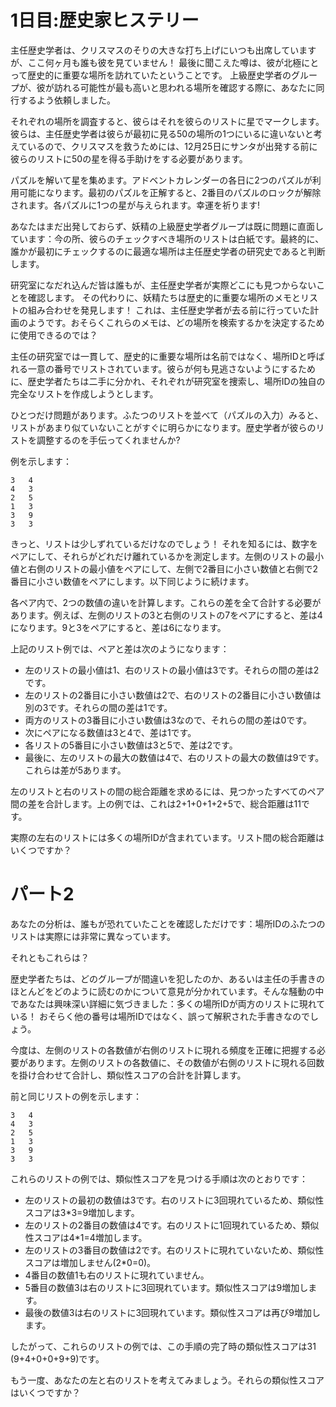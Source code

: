 





# 1日目:歴史家ヒステリー

主任歴史学者は、クリスマスのそりの大きな打ち上げにいつも出席していますが、ここ何ヶ月も誰も彼を見ていません！
最後に聞こえた噂は、彼が北極にとって歴史的に重要な場所を訪れていたということです。
上級歴史学者のグループが、彼が訪れる可能性が最も高いと思われる場所を確認する際に、あなたに同行するよう依頼しました。

それぞれの場所を調査すると、彼らはそれを彼らのリストに星でマークします。彼らは、主任歴史学者は彼らが最初に見る50の場所の1つにいるに違いないと考えているので、クリスマスを救うためには、12月25日にサンタが出発する前に彼らのリストに50の星を得る手助けをする必要があります。

パズルを解いて星を集めます。アドベントカレンダーの各日に2つのパズルが利用可能になります。最初のパズルを正解すると、2番目のパズルのロックが解除されます。各パズルに1つの星が与えられます。幸運を祈ります!

あなたはまだ出発しておらず、妖精の上級歴史学者グループは既に問題に直面しています：今の所、彼らのチェックすべき場所のリストは白紙です。最終的に、誰かが最初にチェックするのに最適な場所は主任歴史学者の研究史であると判断します。

研究室になだれ込んだ皆は誰もが、主任歴史学者が実際どこにも見つからないことを確認します。
その代わりに、妖精たちは歴史的に重要な場所のメモとリストの組み合わせを発見します！
これは、主任歴史学者が去る前に行っていた計画のようです。おそらくこれらのメモは、どの場所を検索するかを決定するために使用できるのでは？

主任の研究室では一貫して、歴史的に重要な場所は名前ではなく、場所IDと呼ばれる一意の番号でリストされています。彼らが何も見逃さないようにするために、歴史学者たちは二手に分かれ、それぞれが研究室を捜索し、場所IDの独自の完全なリストを作成しようとします。

ひとつだけ問題があります。ふたつのリストを並べて（パズルの入力）みると、リストがあまり似ていないことがすぐに明らかになります。歴史学者が彼らのリストを調整するのを手伝ってくれませんか?

例を示します：

```
3   4
4   3
2   5
1   3
3   9
3   3
```

きっと、リストは少しずれているだけなのでしょう！
それを知るには、数字をペアにして、それらがどれだけ離れているかを測定します。左側のリストの最小値と右側のリストの最小値をペアにして、左側で2番目に小さい数値と右側で2番目に小さい数値をペアにします。以下同じように続けます。

各ペア内で、2つの数値の違いを計算します。これらの差を全て合計する必要があります。例えば、左側のリストの3と右側のリストの7をペアにすると、差は4になります。9と3をペアにすると、差は6になります。

上記のリスト例では、ペアと差は次のようになります：

- 左のリストの最小値は1、右のリストの最小値は3です。それらの間の差は2です。
- 左のリストの2番目に小さい数値は2で、右のリストの2番目に小さい数値は別の3です。それらの間の差は1です。
- 両方のリストの3番目に小さい数値は3なので、それらの間の差は0です。
- 次にペアになる数値は3と4で、差は1です。
- 各リストの5番目に小さい数値は3と5で、差は2です。
- 最後に、左のリストの最大の数値は4で、右のリストの最大の数値は9です。これらは差が5あります。

左のリストと右のリストの間の総合距離を求めるには、見つかったすべてのペア間の差を合計します。上の例では、これは2+1+0+1+2+5で、総合距離は11です。

実際の左右のリストには多くの場所IDが含まれています。リスト間の総合距離はいくつですか？

# パート2

あなたの分析は、誰もが恐れていたことを確認しただけです：場所IDのふたつのリストは実際には非常に異なっています。

それともこれらは？

歴史学者たちは、どのグループが間違いを犯したのか、あるいは主任の手書きのほとんどをどのように読むのかについて意見が分かれています。そんな騒動の中であなたは興味深い詳細に気づきました：多くの場所IDが両方のリストに現れている！
おそらく他の番号は場所IDではなく、誤って解釈された手書きなのでしょう。

今度は、左側のリストの各数値が右側のリストに現れる頻度を正確に把握する必要があります。左側のリストの各数値に、その数値が右側のリストに現れる回数を掛け合わせて合計し、類似性スコアの合計を計算します。

前と同じリストの例を示します：

```
3   4
4   3
2   5
1   3
3   9
3   3
```

これらのリストの例では、類似性スコアを見つける手順は次のとおりです：

- 左のリストの最初の数値は3です。右のリストに3回現れているため、類似性スコアは3*3=9増加します。
- 左のリストの2番目の数値は4です。右のリストに1回現れているため、類似性スコアは4*1=4増加します。
- 左のリストの3番目の数値は2です。右のリストに現れていないため、類似性スコアは増加しません(2*0=0)。
- 4番目の数値1も右のリストに現れていません。
- 5番目の数値3は右のリストに3回現れています。類似性スコアは9増加します。
- 最後の数値3は右のリストに3回現れています。類似性スコアは再び9増加します。

したがって、これらのリストの例では、この手順の完了時の類似性スコアは31 (9+4+0+0+9+9)です。

もう一度、あなたの左と右のリストを考えてみましょう。それらの類似性スコアはいくつですか？

